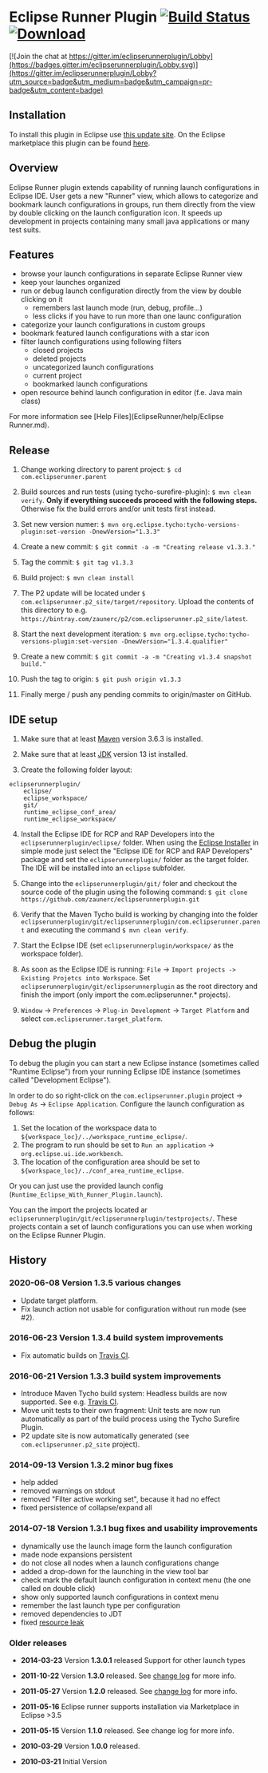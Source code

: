 Eclipse Runner Plugin [![Build Status](https://travis-ci.org/zaunerc/eclipserunnerplugin.svg?branch=master)](https://travis-ci.org/zaunerc/eclipserunnerplugin) [![Download](https://api.bintray.com/packages/zaunerc/p2/com.eclipserunner.p2_site/images/download.svg) ](https://dl.bintray.com/zaunerc/p2/com.eclipserunner.p2_site/latest/)
===================

[![Join the chat at https://gitter.im/eclipserunnerplugin/Lobby](https://badges.gitter.im/eclipserunnerplugin/Lobby.svg)](https://gitter.im/eclipserunnerplugin/Lobby?utm_source=badge&utm_medium=badge&utm_campaign=pr-badge&utm_content=badge)

Installation
-------

To install this plugin in Eclipse use [this update site](https://dl.bintray.com/zaunerc/p2/com.eclipserunner.p2_site/latest/).
On the Eclipse marketplace this plugin can be found [here](https://marketplace.eclipse.org/content/eclipse-runner).

Overview
--------

Eclipse Runner plugin extends capability of running launch configurations in Eclipse IDE. 
User gets a new "Runner" view, which allows to categorize and bookmark launch configurations 
in groups, run them directly from the view by double clicking on the launch configuration icon. 
It speeds up development in projects containing many small java applications or many test suits.

Features
---------

 - browse your launch configurations in separate Eclipse Runner view
 - keep your launches organized   
 - run or debug launch configuration directly from the view by double clicking on it
   - remembers last launch mode (run, debug, profile...)
   - less clicks if you have to run more than one launc configuration   
 - categorize your launch configurations in custom groups
 - bookmark featured launch configurations with a star icon
 - filter launch configurations using following filters
   - closed projects
   - deleted projects
   - uncategorized launch configurations
   - current project
   - bookmarked launch configurations
 - open resource behind launch configuration in editor (f.e. Java main class)

For more information see [Help Files](EclipseRunner/help/Eclipse Runner.md).

Release
--------

1. Change working directory to parent project: `$ cd com.eclipserunner.parent`

1. Build sources and run tests (using tycho-surefire-plugin): `$ mvn clean verify`. **Only if everything succeeds proceed with the following steps.** Otherwise fix the build errors and/or unit tests first instead. 

1. Set new version numer: `$ mvn org.eclipse.tycho:tycho-versions-plugin:set-version -DnewVersion="1.3.3"`

1. Create a new commit: `$ git commit -a -m "Creating release v1.3.3."`

1. Tag the commit: `$ git tag v1.3.3`

1. Build project: `$ mvn clean install`

1. The P2 update will be located under `$ com.eclipserunner.p2_site/target/repository`. Upload the contents of this directory to e.g. `https://bintray.com/zaunerc/p2/com.eclipserunner.p2_site/latest`.

1. Start the next development iteration: `$ mvn org.eclipse.tycho:tycho-versions-plugin:set-version -DnewVersion="1.3.4.qualifier"`

1. Create a new commit: `$ git commit -a -m "Creating v1.3.4 snapshot build."`

1. Push the tag to origin: `$ git push origin v1.3.3`

1. Finally merge / push any pending commits to origin/master on GitHub.

IDE setup
--------

1. Make sure that at least [Maven](https://maven.apache.org/) version 3.6.3 is installed.

2. Make sure that at least [JDK](https://openjdk.java.net/) version 13 ist installed.

3. Create the following folder layout:

```
eclipserunnerplugin/
    eclipse/
    eclipse_workspace/
    git/
    runtime_eclipse_conf_area/
    runtime_eclipse_workspace/
```

4. Install the Eclipse IDE for RCP and RAP Developers into the `eclipserunnerplugin/eclipse/`
   folder. When using the [Eclipse Installer](https://www.eclipse.org/downloads/packages/)
   in simple mode just select the "Eclipse IDE for RCP and RAP Developers" package and
   set the `eclipserunnerplugin/` folder as the target folder. The IDE will be installed into an
   `eclipse` subfolder.
 
5. Change into the `eclipserunnerplugin/git/` foler and checkout the source code of the plugin
   using the following command: `$ git clone https://github.com/zaunerc/eclipserunnerplugin.git`

6. Verify that the Maven Tycho build is working by changing into the folder
   `eclipserunnerplugin/git/eclipserunnerplugin/com.eclipserunner.parent`
   and executing the command `$ mvn clean verify`.

7. Start the Eclipse IDE (set `eclipserunnerplugin/workspace/` as the workspace folder).

8. As soon as the Eclipse IDE is running: `File` -> `Import projects -> Existing Projetcs into Workspace`.
   Set `eclipserunnerplugin/git/eclipserunnerplugin` as the root directory and finish the import
   (only import the com.eclipserunner.* projects).

9. `Window` -> `Preferences` -> `Plug-in Development` -> `Target Platform` and select `com.eclipserunner.target_platform`.

Debug the plugin
--------

To debug the plugin you can start a new Eclipse instance (sometimes
called "Runtime Eclipse") from your running Eclipse IDE instance (sometimes called
"Development Eclipse").

In order to do so right-click on the `com.eclipserunner.plugin` project ->
`Debug As` -> `Eclipse Application`. Configure the launch configuration as follows:

1. Set the location of the workspace data to `${workspace_loc}/../workspace_runtime_eclipse/`.
2. The program to run should be set to `Run an application` -> `org.eclipse.ui.ide.workbench`.
3. The location of the configuration area should be set to `${workspace_loc}/../conf_area_runtime_eclipse`.

Or you can just use the provided launch config (`Runtime_Eclipse_With_Runner_Plugin.launch`).

You can the import the projects located ar `eclipserunnerplugin/git/eclipserunnerplugin/testprojects/`.
These projects contain a set of launch configurations you can use when
working on the Eclipse Runner Plugin.

History
-------

### 2020-06-08 Version 1.3.5 various changes

- Update target platform.
- Fix launch action not usable for configuration without run mode (see #2).

### 2016-06-23 Version 1.3.4 build system improvements

- Fix automatic builds on [Travis CI](https://travis-ci.org/zaunerc/eclipserunnerplugin).

### 2016-06-21 Version 1.3.3 build system improvements

- Introduce Maven Tycho build system: Headless builds are now supported. See e.g. [Travis CI](https://travis-ci.org/zaunerc/eclipserunnerplugin).
- Move unit tests to their own fragment: Unit tests are now run automatically as part of the build process using the Tycho Surefire Plugin.
- P2 update site is now automatically generated (see `com.eclipserunner.p2_site` project).

### 2014-09-13 Version 1.3.2 minor bug fixes

- help added
- removed warnings on stdout
- removed "Filter active working set", because it had no effect
- fixed persistence of collapse/expand all

### 2014-07-18 Version 1.3.1 bug fixes and usability improvements

- dynamically use the launch image form the launch configuration
- made node expansions persistent 
- do not close all nodes when a launch configurations change
- added a drop-down for the launching in the view tool bar
- check mark the default launch configuration in context menu (the one called on double click)
- show only supported launch configurations in context menu
- remember the last launch type per configuration
- removed dependencies to JDT
- fixed [resource leak](https://code.google.com/p/eclipserunnerplugin/issues/detail?id=12)

### Older releases

- **2014-03-23** Version **1.3.0.1** released Support for other launch types

- **2011-10-22** Version **1.3.0** released. See [change log](https://code.google.com/p/eclipserunnerplugin/wiki/Changelog) for more info.

- **2011-05-27** Version **1.2.0** released. See [change log](https://code.google.com/p/eclipserunnerplugin/wiki/Changelog) for more info.

- **2011-05-16** Eclipse runner supports installation via Marketplace in Eclipse >3.5

- **2011-05-15** Version **1.1.0** released. See change log for more info.

- **2010-03-29** Version **1.0.0** released.

- **2010-03-21** Initial Version
